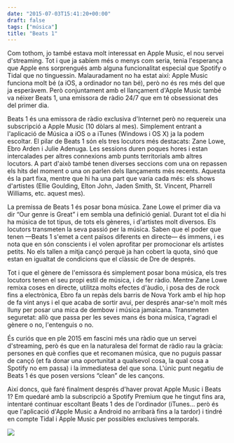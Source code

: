 ```yaml
---
date: "2015-07-03T15:41:20+00:00"
draft: false
tags: ["música"]
title: "Beats 1"
---
```

Com tothom, jo també estava molt interessat en Apple Music, el nou servei d'streaming. Tot i que ja sabíem més o menys com seria, tenia l'esperança que Apple ens sorprengués amb alguna funcionalitat especial que Spotify o Tidal que no tinguessin. Malauradament no ha estat així: Apple Music funciona molt bé (a iOS, a ordinador no tan bé), però no és res més del que ja esperàvem. Però conjuntament amb el llançament d'Apple Music també va néixer Beats 1, una emissora de ràdio 24/7 que em té obsessionat des del primer dia.

<!-- more -->

Beats 1 és una emissora de ràdio exclusiva d'Internet però no requereix una subscripció a Apple Music (10 dòlars al mes). Simplement entrant a l'aplicació de Música a iOS o a iTunes (Windows i OS X) ja la podem escoltar. El pilar de Beats 1 són els tres locutors més destacats: Zane Lowe, Ebro Arden i Julie Adenuga. Les sessions duren poques hores i estan intercalades per altres connexions amb punts territorials amb altres locutors. A part d'això també tenen diverses seccions com una on repassen els hits del moment o una on parlen dels llançaments més recents. Aquesta és la part fixa, mentre que hi ha una part que varia cada més: els shows d'artistes (Ellie Goulding, Elton John, Jaden Smith, St. Vincent, Pharrell Williams, etc. aquest mes).

La premissa de Beats 1 és posar bona música. Zane Lowe el primer dia va dir “Our genre is Great” i em sembla una definició genial. Durant tot el dia hi ha música de tot tipus, de tots els gèneres, i d'artistes molt diversos. Els locutors transmeten la seva passió per la música. Saben que el poder que tenen —Beats 1 s'emet a cent països diferents en directe— és immens, i es nota que en són conscients i el volen aprofitar per promocionar els artistes petits. No els tallen a mitja cançó perquè ja han cobert la quota, sinó que estan en igualtat de condicions que el clàssic de Dre de després. 

Tot i que el gènere de l'emissora és simplement posar bona música, els tres locutors tenen el seu propi estil de música, i de fer ràdio. Mentre Zane Lowe remixa coses en directe, utilitza molts efectes d'àudio, i posa des de rock fins a electrònica, Ebro fa un repàs dels barris de Nova York amb el hip hop de fa vint anys i el que acaba de sortir avui, per després anar-se'n molt més lluny per posar una mica de dembow i música jamaicana. Transmeten seguretat: allò que passa per les seves mans és bona música, t'agradi el gènere o no, l'entenguis o no. 

És curiós que en ple 2015 em fascini més una ràdio que un servei d'streaming, però és que en la naturalesa del format de ràdio rau la gràcia: persones en què confies que et recomanen música, que no puguis passar de cançó (et fa donar una oportunitat a qualsevol cosa, la qual cosa a Spotify no em passa) i la immediatesa del que sona. L'únic punt negatiu de Beats 1 és que posen versions “clean” de les cançons.

Així doncs, què faré finalment després d'haver provat Apple Music i Beats 1? Em quedaré amb la subscripció a Spotify Premium que he tingut fins ara, intentaré continuar escoltant Beats 1 des de l'ordinador (iTunes... però és que l'aplicació d'Apple Music a Android no arribarà fins a la tardor) i tindré en compte Tidal i Apple Music per possibles exclusives temporals.

<img id="splash" src="https://40.media.tumblr.com/ba3e55b548166f131fb0870f8cfa4270/tumblr_nqx71utS9S1u00ofno1_1280.png"/> 
